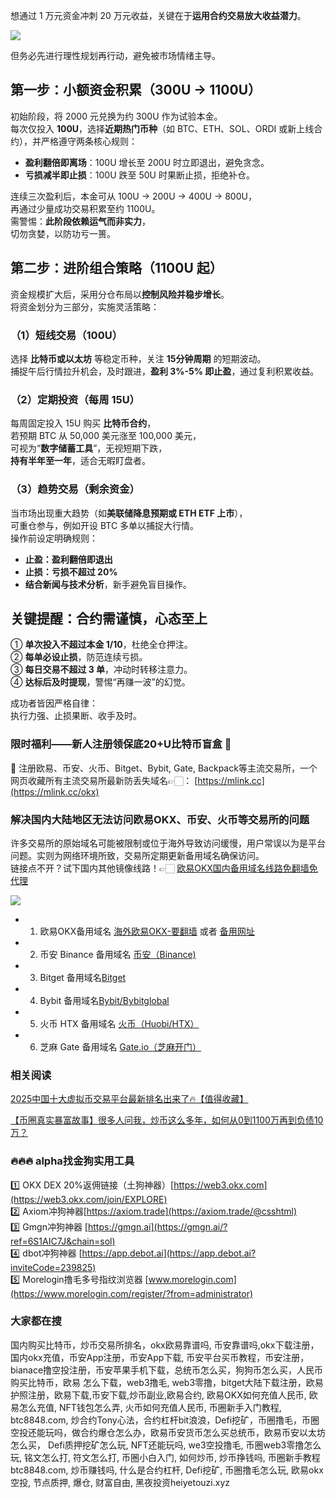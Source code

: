 想通过 1 万元资金冲刺 20 万元收益，关键在于**运用合约交易放大收益潜力**。  

[![](https://307e939.webp.li/20251014123211735.png)](https://btc8848.com/top-10-exchanges)

但务必先进行理性规划再行动，避免被市场情绪主导。  


## 第一步：小额资金积累（300U → 1100U）  

初始阶段，将 2000 元兑换为约 300U 作为试验本金。  
每次仅投入 **100U**，选择**近期热门币种**（如 BTC、ETH、SOL、ORDI 或新上线合约），并严格遵守两条核心规则：  

- **盈利翻倍即离场**：100U 增长至 200U 时立即退出，避免贪念。  
- **亏损减半即止损**：100U 跌至 50U 时果断止损，拒绝补仓。  

连续三次盈利后，本金可从 100U → 200U → 400U → 800U，  
再通过少量成功交易积累至约 1100U。  
需警惕：**此阶段依赖运气而非实力**，  
切勿贪婪，以防功亏一篑。  


## 第二步：进阶组合策略（1100U 起）  

资金规模扩大后，采用分仓布局以**控制风险并稳步增长**。  
将资金划分为三部分，实施灵活策略：  


### （1）短线交易（100U）

选择 **比特币或以太坊** 等稳定币种，关注 **15分钟周期** 的短期波动。  
捕捉午后行情拉升机会，及时跟进，**盈利 3%-5% 即止盈**，通过复利积累收益。  


### （2）定期投资（每周 15U）

每周固定投入 15U 购买 **比特币合约**，  
若预期 BTC 从 50,000 美元涨至 100,000 美元，  
可视为“**数字储蓄工具**”，无视短期下跌，  
**持有半年至一年**，适合无暇盯盘者。  


### （3）趋势交易（剩余资金）

当市场出现重大趋势（如**美联储降息预期或 ETH ETF 上市**），  
可重仓参与，例如开设 BTC 多单以捕捉大行情。  
操作前设定明确规则：  

- **止盈：盈利翻倍即退出**  
- **止损：亏损不超过 20%**  
- **结合新闻与技术分析**，新手避免盲目操作。  


## 关键提醒：合约需谨慎，心态至上  

① **单次投入不超过本金 1/10**，杜绝全仓押注。  
② **每单必设止损**，防范连续亏损。  
③ **每日交易不超过 3 单**，冲动时转移注意力。  
④ **达标后及时提现**，警惕“再赚一波”的幻觉。  

成功者皆因严格自律：  
执行力强、止损果断、收手及时。  


### 限时福利——新人注册领保底20+U比特币盲盒 🎁
🎁 注册欧易、币安、火币、Bitget、Bybit, Gate, Backpack等主流交易所，一个网页收藏所有主流交易所最新防丢失域名👉🏻： [https://mlink.cc](https://mlink.cc/okx)

### 解决国内大陆地区无法访问欧易OKX、币安、火币等交易所的问题
许多交易所的原始域名可能被限制或位于海外导致访问缓慢，用户常误以为是平台问题。实则为网络环境所致，交易所定期更新备用域名确保访问。  
链接点不开？试下国内其他镜像线路！👉🏻 [欧易OKX国内备用域名线路免翻墙免代理](https://vlink.cc/okxcn)

[![](https://307e939.webp.li/20250812124552161.png)](https://vlink.cc/okxcn)


- 1. 欧易OKX备用域名 [海外欧易OKX-要翻墙](https://www.okx.com/join/74873351) 或者 [备用网址](https://www.ouchyi.cc/zh-hans/join/74873351) 
- 2. 币安 Binance 备用域名 [币安（Binance)](https://accounts.binance.com/zh-CN/register?ref=36457687)
- 3. Bitget 备用域名[Bitget](https://www.bitget.com/zh-CN/referral/register?from=referral&clacCode=VRNEYUTR)
- 4. Bybit 备用域名[Bybit/Bybitglobal](https://www.bybitglobal.com/zh-MY/invite/?ref=VMKORMM)
- 5. 火币 HTX 备用域名 [火币（Huobi/HTX）](https://www.htx.com/invite/zh-cn/1f?invite_code=whf45223)
- 6. 芝麻 Gate 备用域名 [Gate.io（芝麻开门）](https://www.gate.io/zh/signup?ref_type=103&ref=A1ERAQ)

### 相关阅读
[2025中国十大虚拟币交易平台最新排名出来了🔥【值得收藏】](https://btc8848.com/top-10-exchanges/)

[【币圈真实暴富故事】很多人问我，炒币这么多年，如何从0到1100万再到负债10万？](https://heiyetouzi.xyz/biquanstory001/)


### 🔥🔥🔥 alpha找金狗实用工具
1️⃣ OKX DEX 20%返佣链接（土狗神器）[https://web3.okx.com](https://web3.okx.com/join/EXPLORE)  
2️⃣ Axiom冲狗神器[https://axiom.trade](https://axiom.trade/@csshtml)  
3️⃣ Gmgn冲狗神器 [https://gmgn.ai](https://gmgn.ai/?ref=6S1AIC7J&chain=sol)  
4️⃣ dbot冲狗神器 [https://app.debot.ai](https://app.debot.ai?inviteCode=239825)  
5️⃣ Morelogin撸毛多号指纹浏览器 [www.morelogin.com](https://www.morelogin.com/register/?from=administrator)    


### 大家都在搜
国内购买比特币，炒币交易所排名，okx欧易靠谱吗, 币安靠谱吗,okx下载注册，国内okx充值，币安App注册，币安App下载, 币安平台买币教程，币安注册，bianace撸空投注册，币安苹果手机下载，总统币怎么买，狗狗币怎么买，人民币购买比特币，欧易 怎么下载，web3撸毛, web3零撸，bitget大陆下载注册，欧易护照注册，欧易下载,币安下载,炒币副业,欧易合约, 欧易OKX如何充值人民币, 欧易怎么充值, NFT钱包怎么弄, 火币如何充值人民币, 币圈新手入门教程, btc8848.com, 炒合约Tony心法，合约杠杆bit浪浪，Defi挖矿，币圈撸毛，币圈空投还能玩吗，做合约爆仓怎么办，欧易币安货币怎么买总统币，欧易币安以太坊怎么买， Defi质押挖矿怎么玩, NFT还能玩吗, we3空投撸毛, 币圈web3零撸怎么玩, 铭文怎么打, 符文怎么打, 币圈小白入门, 如何炒币, 炒币挣钱吗, 币圈新手教程btc8848.com, 炒币赚钱吗, 什么是合约杠杆, Defi挖矿, 币圈撸毛怎么玩, 欧易okx空投, 节点质押, 爆仓, 财富自由, 黑夜投资heiyetouzi.xyz